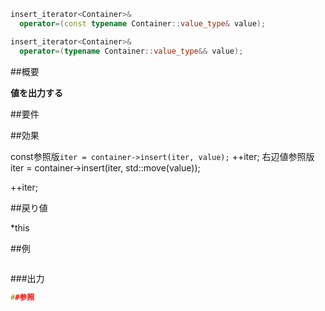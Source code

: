 ```cpp
insert_iterator<Container>&
  operator=(const typename Container::value_type& value);

insert_iterator<Container>&
  operator=(typename Container::value_type&& value);
```

##概要

<b>値を出力する</b>



##要件



##効果

const参照版`iter = container->insert(iter, value);`
++iter;
右辺値参照版iter = container->insert(iter, std::move(value));

++iter;


##戻り値

*this



##例

```cpp
```

###出力

```cpp
##参照
```
